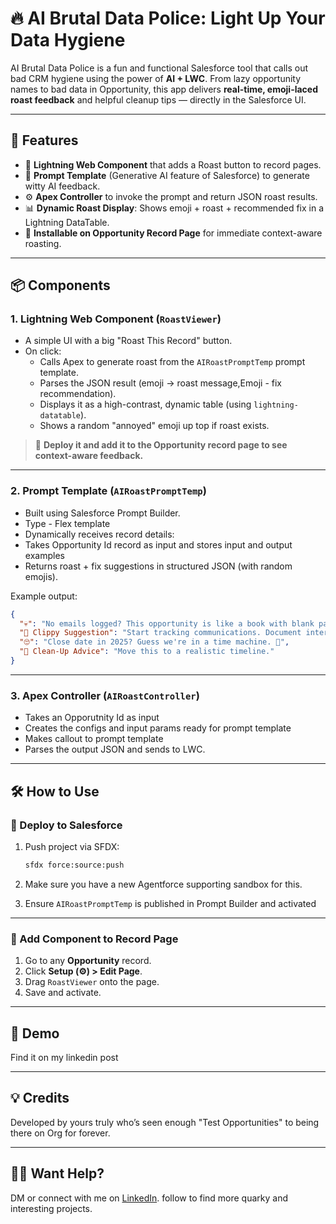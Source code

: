 # 🔥 AI Brutal Data Police: Light Up Your Data Hygiene

AI Brutal Data Police is a fun and functional Salesforce tool that calls out bad CRM hygiene using the power of **AI + LWC**. From lazy opportunity names to bad data in Opportunity, this app delivers **real-time, emoji-laced roast feedback** and helpful cleanup tips — directly in the Salesforce UI.

---

## 🧩 Features

- 🎯 **Lightning Web Component** that adds a Roast button to record pages.
- 🤖 **Prompt Template** (Generative AI feature of Salesforce) to generate witty AI feedback.
- ⚙️ **Apex Controller** to invoke the prompt and return JSON roast results.
- 📊 **Dynamic Roast Display**: Shows emoji + roast + recommended fix in a Lightning DataTable.
- 📍 **Installable on Opportunity Record Page** for immediate context-aware roasting.

---

## 📦 Components

### 1. **Lightning Web Component (`RoastViewer`)**

- A simple UI with a big "Roast This Record" button.
- On click:
  - Calls Apex to generate roast from the `AIRoastPromptTemp` prompt template.
  - Parses the JSON result (emoji → roast message,Emoji - fix recommendation).
  - Displays it as a high-contrast, dynamic table (using `lightning-datatable`).
  - Shows a random "annoyed" emoji up top if roast exists.

> 📌 **Deploy it and add it to the Opportunity record page to see context-aware feedback.**

---

### 2. **Prompt Template (`AIRoastPromptTemp`)**

- Built using Salesforce Prompt Builder.
- Type - Flex template
- Dynamically receives record details:
- Takes Opportunity Id record as input and stores input and output examples
- Returns roast + fix suggestions in structured JSON (with random emojis).

Example output:

```json
{
  "💀": "No emails logged? This opportunity is like a book with blank pages. 📚",
  "📎 Clippy Suggestion": "Start tracking communications. Document interactions.",
  "🙄": "Close date in 2025? Guess we're in a time machine. 🚀",
  "🧽 Clean-Up Advice": "Move this to a realistic timeline."
}
```

---

### 3. **Apex Controller (`AIRoastController`)**

- Takes an Opporutnity Id as input
- Creates the configs and input params ready for prompt template
- Makes callout to prompt template
- Parses the output JSON and sends to LWC.

---

## 🛠️ How to Use

### 🚀 Deploy to Salesforce

1. Push project via SFDX:
   ```bash
   sfdx force:source:push
   ```

2. Make sure you have a new Agentforce supporting sandbox for this.

3. Ensure `AIRoastPromptTemp` is published in Prompt Builder and activated

---

### 🎯 Add Component to Record Page

1. Go to any **Opportunity** record.
2. Click **Setup (⚙️) > Edit Page**.
3. Drag `RoastViewer` onto the page.
4. Save and activate.

---

## 👀 Demo

Find it on my linkedin post

---

## 💡 Credits

Developed by yours truly who’s seen enough "Test Opportunities" to being there on Org for forever.

---

## 🧙‍♂️ Want Help?

DM or connect with me on [LinkedIn](https://www.linkedin.com/in/amarjit-singh-b37b23165). follow to find more quarky and interesting projects.
